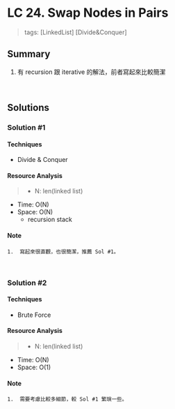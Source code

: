 # LC 24. Swap Nodes in Pairs
> tags: [LinkedList] [Divide&Conquer]

## Summary 
1.  有 recursion 跟 iterative 的解法，前者寫起來比較簡潔

<br>

## Solutions
### Solution #1
#### Techniques
- Divide & Conquer

#### Resource Analysis
> - N: len(linked list)
- Time: O(N)
- Space: O(N)
    - recursion stack

#### Note
```
1.  寫起來很直觀，也很簡潔，推薦 Sol #1。
```

<br>

### Solution #2
#### Techniques
- Brute Force

#### Resource Analysis
> - N: len(linked list)
- Time: O(N)
- Space: O(1)

#### Note
```
1.  需要考慮比較多細節，較 Sol #1 繁瑣一些。
```

<br>